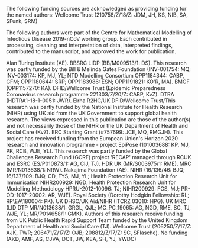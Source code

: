 The following funding sources are acknowledged as providing funding for the named authors: Wellcome Trust (210758/Z/18/Z: JDM, JH, KS, NIB, SA, SFunk, SRM)


The following authors were part of the Centre for Mathematical Modelling of Infectious Disease 2019-nCoV working group. Each contributed in processing, cleaning and interpretation of data, interpreted findings, contributed to the manuscript, and approved the work for publication.


Alan Turing Institute (AE). BBSRC LIDP (BB/M009513/1: DS). This research was partly funded by the Bill & Melinda Gates Foundation (INV-001754: MQ; INV-003174: KP, MJ, YL; NTD Modelling Consortium OPP1184344: CABP, GFM; OPP1180644: SRP; OPP1183986: ESN; OPP1191821: KO'R, MA). BMGF (OPP1157270: KA). DFID/Wellcome Trust (Epidemic Preparedness Coronavirus research programme 221303/Z/20/Z: CABP, KvZ). DTRA (HDTRA1-18-1-0051: JWR). Elrha R2HC/UK DFID/Wellcome Trust/This research was partly funded by the National Institute for Health Research (NIHR) using UK aid from the UK Government to support global health research. The views expressed in this publication are those of the author(s) and not necessarily those of the NIHR or the UK Department of Health and Social Care (KvZ). ERC Starting Grant (#757699: JCE, MQ, RMGJH). This project has received funding from the European Union's Horizon 2020 research and innovation programme - project EpiPose (101003688: KP, MJ, PK, RCB, WJE, YL). This research was partly funded by the Global Challenges Research Fund (GCRF) project 'RECAP' managed through RCUK and ESRC (ES/P010873/1: AG, CIJ, TJ). HDR UK (MR/S003975/1: RME). MRC (MR/N013638/1: NRW). Nakajima Foundation (AE). NIHR (16/136/46: BJQ; 16/137/109: BJQ, CD, FYS, MJ, YL; Health Protection Research Unit for Immunisation NIHR200929: NGD; Health Protection Research Unit for Modelling Methodology HPRU-2012-10096: TJ; NIHR200929: FGS, MJ; PR-OD-1017-20002: AR, WJE). Royal Society (Dorothy Hodgkin Fellowship: RL; RP\EA\180004: PK). UK DHSC/UK Aid/NIHR (ITCRZ 03010: HPG). UK MRC (LID DTP MR/N013638/1: GRGL, QJL; MC_PC_19065: AG, NGD, RME, SC, TJ, WJE, YL; MR/P014658/1: GMK). Authors of this research receive funding from UK Public Health Rapid Support Team funded by the United Kingdom Department of Health and Social Care (TJ). Wellcome Trust (206250/Z/17/Z: AJK, TWR; 206471/Z/17/Z: OJB; 208812/Z/17/Z: SC, SFlasche). No funding (AKD, AMF, AS, CJVA, DCT, JW, KEA, SH, YJ, YWDC)
